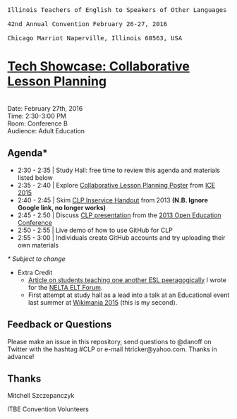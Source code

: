 <pre>
Illinois Teachers of English to Speakers of Other Languages - Bilingual Education
<br>42nd Annual Convention February 26-27, 2016
<br>Chicago Marriot Naperville, Illinois 60563, USA
</pre>

<h1><a href="http://www.itbe.org/docs/Final_at_a_glance_2016.pdf">Tech Showcase: Collaborative Lesson Planning</a></h1>
<br>Date: February 27th, 2016
<br>Time: 2:30-3:00 PM
<br>Room: Conference B
<br>Audience: Adult Education

<h2>Agenda*</h2>
<ul>
<li>2:30 - 2:35 | Study Hall: free time to review this agenda and materials listed below</li>
<li>2:35 - 2:40 | Explore <a href="http://imgur.com/5sGXP7x">Collaborative Lesson Planning Poster</a> from <a href="http://www.chicagoice.org/posters-2015/">ICE 2015</a>
<li>2:40 - 2:45 | Skim <a href="http://www.danoff.org/leftinfront/wp-content/uploads/downloads/2013/11/2013-05-22-collaborative-lesson-planning-coc-inservice-handout.pdf">CLP Inservice Handout</a> from 2013 <b>(N.B. Ignore Google link, no longer works)</b></li> 
<li>2:45 - 2:50 | Discuss <a href="http://www.danoff.org/leftinfront/wp-content/uploads/downloads/2013/11/2013-open-education-conference-collaborative-lesson-planning-talk.pdf">CLP presentation</a> from the <a href="https://www.youtube.com/watch?v=P_h_O9xXVdY">2013 Open Education Conference</a>
<li>2:50 - 2:55 | Live demo of how to use GitHub for CLP</li>
<li>2:55 - 3:00 | Individuals create GitHub accounts and try uploading their own materials</li>
</ul>
<p><i>* Subject to change</i></p>
<ul>
<li>Extra Credit
<ul><li><a href="https://neltaeltforum.wordpress.com/2014/09/02/335/#more-335">Article on students teaching one another ESL peeragogically</a> I wrote for the <a href="https://neltaeltforum.wordpress.com/">NELTA ELT Forum</a>.</li>
<li>First attempt at study hall as a lead into a talk at an Educational event last summer at <a href="https://wikimania2015.wikimedia.org/w/index.php?title=Submissions/Wikipedia_Values_and_Peeragogical_Methods_in_Knowledge_Production&oldid=51862">Wikimania 2015</a> (this is my second).</li></ul>
</ul>

<h2>Feedback or Questions</h2>
<p>Please make an issue in this repository, send questions to @danoff on Twitter with the hashtag #CLP or e-mail htricker@yahoo.com. Thanks in advance!</p>

<h2>Thanks</h2>
<p>Mitchell Szczepanczyk</p>
<p>ITBE Convention Volunteers</p>
